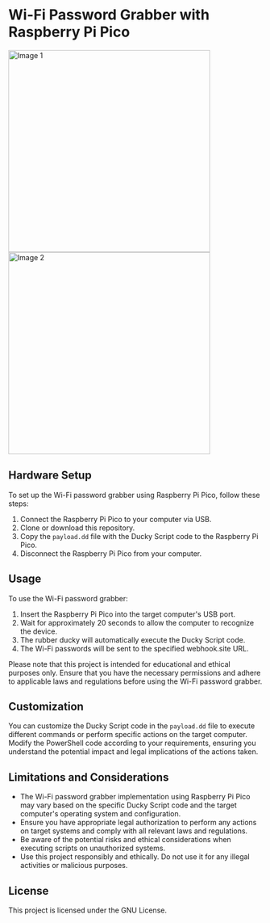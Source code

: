# Wi-Fi Password Grabber with Raspberry Pi Pico

<p float="left">
  <img src="https://m.media-amazon.com/images/I/41Q3-9-UpOL.jpg" alt="Image 1" width="400" style="margin-right: 20px;">
  <img src="https://i.ytimg.com/an/meNlOrdQJFo/4554850009940132115_mq.jpg?v=62f024f0" alt="Image 2" width="400">
</p>


## Hardware Setup
To set up the Wi-Fi password grabber using Raspberry Pi Pico, follow these steps:
1. Connect the Raspberry Pi Pico to your computer via USB.
2. Clone or download this repository.
3. Copy the `payload.dd` file with the Ducky Script code to the Raspberry Pi Pico.
4. Disconnect the Raspberry Pi Pico from your computer.

## Usage
To use the Wi-Fi password grabber:
1. Insert the Raspberry Pi Pico into the target computer's USB port.
2. Wait for approximately 20 seconds to allow the computer to recognize the device.
3. The rubber ducky will automatically execute the Ducky Script code.
4. The Wi-Fi passwords will be sent to the specified webhook.site URL.

Please note that this project is intended for educational and ethical purposes only. Ensure that you have the necessary permissions and adhere to applicable laws and regulations before using the Wi-Fi password grabber.

## Customization
You can customize the Ducky Script code in the `payload.dd` file to execute different commands or perform specific actions on the target computer. Modify the PowerShell code according to your requirements, ensuring you understand the potential impact and legal implications of the actions taken.

## Limitations and Considerations
- The Wi-Fi password grabber implementation using Raspberry Pi Pico may vary based on the specific Ducky Script code and the target computer's operating system and configuration.
- Ensure you have appropriate legal authorization to perform any actions on target systems and comply with all relevant laws and regulations.
- Be aware of the potential risks and ethical considerations when executing scripts on unauthorized systems.
- Use this project responsibly and ethically. Do not use it for any illegal activities or malicious purposes.

## License
This project is licensed under the GNU License.
